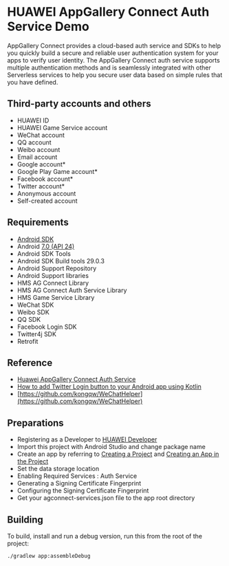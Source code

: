 HUAWEI AppGallery Connect Auth Service Demo
=====

AppGallery Connect provides a cloud-based auth service and SDKs to help you quickly build a secure and reliable user authentication system for your apps to verify user identity.
The AppGallery Connect auth service supports multiple authentication methods and is seamlessly integrated with other Serverless services to help you secure user data based on simple rules that you have defined.

Third-party accounts and others
------------

- HUAWEI ID
- HUAWEI Game Service account
- WeChat account
- QQ account
- Weibo account
- Email account
- Google account*
- Google Play Game account*
- Facebook account*
- Twitter account*
- Anonymous account
- Self-created account

Requirements
------------

 - [Android SDK](http://developer.android.com/sdk/index.html)
 - Android [7.0 (API 24) ](http://developer.android.com/tools/revisions/platforms.html#7.0)
 - Android SDK Tools
 - Android SDK Build tools 29.0.3
 - Android Support Repository
 - Android Support libraries
 - HMS AG Connect Library
 - HMS AG Connect Auth Service Library
 - HMS Game Service Library
 - WeChat SDK
 - Weibo SDK
 - QQ SDK
 - Facebook Login SDK
 - Twitter4j SDK
 - Retrofit

Reference
------------

 - [Huawei AppGallery Connect Auth Service](https://developer.huawei.com/consumer/en/doc/development/AppGallery-connect-Guides/agc-auth-service-introduction)
 - [How to add Twitter Login button to your Android app using Kotlin](https://johncodeos.com/how-to-add-twitter-login-button-to-your-android-app-using-kotlin)
 - [https://github.com/kongqw/WeChatHelper](https://github.com/kongqw/WeChatHelper)

 Preparations
 ------------
 
  - Registering as a Developer to [HUAWEI Developer](https://developer.huawei.com/consumer/en)
  - Import this project with Android Studio and change package name
  - Create an app by referring to [Creating a Project](https://developer.huawei.com/consumer/en/doc/development/AppGallery-connect-Guides/agc-get-started#createproject) and [Creating an App in the Project](https://developer.huawei.com/consumer/en/doc/development/AppGallery-connect-Guides/agc-get-started#createapp)
  - Set the data storage location
  - Enabling Required Services : Auth Service
  - Generating a Signing Certificate Fingerprint
  - Configuring the Signing Certificate Fingerprint
  - Get your agconnect-services.json file to the app root directory


Building
--------

To build, install and run a debug version, run this from the root of the project:

    ./gradlew app:assembleDebug
